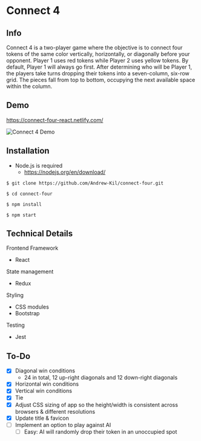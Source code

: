 # Connect 4

## Info

Connect 4 is a two-player game where the objective is to connect four
tokens of the same color vertically, horizontally, or diagonally
before your opponent. Player 1 uses red tokens while Player 2 uses
yellow tokens. By default, Player 1 will always go first. After
determining who will be Player 1, the players take turns dropping
their tokens into a seven-column, six-row grid. The pieces fall from
top to bottom, occupying the next available space within the column.

## Demo

https://connect-four-react.netlify.com/

![Connect 4 Demo](demo/connect-four-demo.gif)

## Installation

- Node.js is required
  - https://nodejs.org/en/download/

```
$ git clone https://github.com/Andrew-Kil/connect-four.git
```

```
$ cd connect-four
```

```
$ npm install
```

```
$ npm start
```

## Technical Details

Frontend Framework

- React

State management

- Redux

Styling

- CSS modules
- Bootstrap

Testing

- Jest

## To-Do

- [x] Diagonal win conditions
  - 24 in total, 12 up-right diagonals and 12 down-right diagonals
- [x] Horizontal win conditions
- [x] Vertical win conditions
- [x] Tie
- [x] Adjust CSS sizing of app so the height/width is consistent across browsers & different resolutions
- [x] Update title & favicon
- [ ] Implement an option to play against AI
  - [ ] Easy: AI will randomly drop their token in an unoccupied spot
